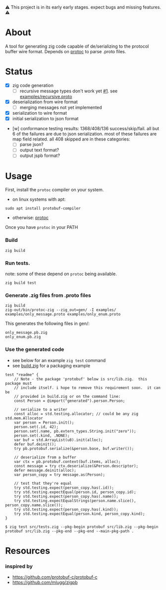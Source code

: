 :warning: This project is in its early early stages. expect bugs and missing features. :warning:

# About
A tool for generating zig code capable of de/serializing to the protocol buffer wire format.  Depends on [protoc](https://developers.google.com/protocol-buffers/docs/downloads) to parse .proto files.  

# Status
- [x] zig code generation
  - [ ] recursive message types don't work yet [#1](../../issues/1). see [examples/recursive.proto](examples/recursive.proto)
- [x] deserialization from wire format
  - [ ] merging messages not yet implemented
- [x] serialization to wire format
- [x] initial serialization to json format
- [w] conformance testing results: 1368/408/136  success/skip/fail.  all but 6 of the failures are due to json serialization. most of these failures are map field related. all 408 skipped are in these categories:
  - [ ] parse json?
  - [ ] output text format?
  - [ ] output jspb format?

# Usage

First, install the `protoc` compiler on your system.  

* on linux systems with apt:
```console
sudo apt install protobuf-compiler
```
* otherwise: [protoc](https://developers.google.com/protocol-buffers/docs/downloads)

Once you have `protoc` in your PATH

### Build
```console
zig build
```

### Run tests. 
note: some of these depend on `protoc` being available.
```console
zig build test
```

### Generate .zig files from .proto files
```console
zig build
zig-out/bin/protoc-zig --zig_out=gen/ -I examples/ examples/only_message.proto examples/only_enum.proto
```

This generates the following files in gen/:
```
only_message.pb.zig
only_enum.pb.zig
```

### Use the generated code
  * see below for an example `zig test` command
  * see [build.zig](build.zig) for a packaging example
```zig
test "readme" {
    // Note - the package 'protobuf' below is src/lib.zig.  this package must
    // include itself. i hope to remove this requirement soon.  it can be
    // provided in build.zig or on the command line:
    const Person = @import("generated").person.Person;

    // serialize to a writer
    const alloc = std.testing.allocator; // could be any zig std.mem.Allocator
    var person = Person.init();
    person.set(.id, 42);
    person.set(.name, pb.extern_types.String.init("zero"));
    person.set(.kind, .NONE);
    var buf = std.ArrayList(u8).init(alloc);
    defer buf.deinit();
    try pb.protobuf.serialize(&person.base, buf.writer());

    // deserialize from a buffer
    var ctx = pb.protobuf.context(buf.items, alloc);
    const message = try ctx.deserialize(&Person.descriptor);
    defer message.deinit(alloc);
    var person_copy = try message.as(Person);

    // test that they're equal
    try std.testing.expect(person_copy.has(.id));
    try std.testing.expectEqual(person.id, person_copy.id);
    try std.testing.expect(person_copy.has(.name));
    try std.testing.expectEqualStrings(person.name.slice(), person_copy.name.slice());
    try std.testing.expect(person_copy.has(.kind));
    try std.testing.expectEqual(person.kind, person_copy.kind);
}
```

```console
$ zig test src/tests.zig --pkg-begin protobuf src/lib.zig --pkg-begin protobuf src/lib.zig --pkg-end --pkg-end --main-pkg-path .
```

# Resources
### inspired by
* https://github.com/protobuf-c/protobuf-c
* https://github.com/mlugg/zigpb